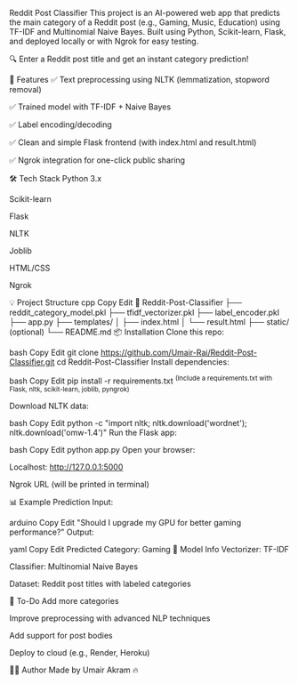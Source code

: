 Reddit Post Classifier
This project is an AI-powered web app that predicts the main category of a Reddit post (e.g., Gaming, Music, Education) using TF-IDF and Multinomial Naive Bayes. Built using Python, Scikit-learn, Flask, and deployed locally or with Ngrok for easy testing.

🔍 Enter a Reddit post title and get an instant category prediction!

📂 Features
✅ Text preprocessing using NLTK (lemmatization, stopword removal)

✅ Trained model with TF-IDF + Naive Bayes

✅ Label encoding/decoding

✅ Clean and simple Flask frontend (with index.html and result.html)

✅ Ngrok integration for one-click public sharing

🛠️ Tech Stack
Python 3.x

Scikit-learn

Flask

NLTK

Joblib

HTML/CSS

Ngrok

💡 Project Structure
cpp
Copy
Edit
📁 Reddit-Post-Classifier
├── reddit_category_model.pkl
├── tfidf_vectorizer.pkl
├── label_encoder.pkl
├── app.py
├── templates/
│   ├── index.html
│   └── result.html
├── static/ (optional)
└── README.md
📦 Installation
Clone this repo:

bash
Copy
Edit
git clone https://github.com/Umair-Rai/Reddit-Post-Classifier.git
cd Reddit-Post-Classifier
Install dependencies:

bash
Copy
Edit
pip install -r requirements.txt
<sup>(Include a requirements.txt with Flask, nltk, scikit-learn, joblib, pyngrok)</sup>

Download NLTK data:

bash
Copy
Edit
python -c "import nltk; nltk.download('wordnet'); nltk.download('omw-1.4')"
Run the Flask app:

bash
Copy
Edit
python app.py
Open your browser:

Localhost: http://127.0.0.1:5000

Ngrok URL (will be printed in terminal)

📊 Example Prediction
Input:

arduino
Copy
Edit
"Should I upgrade my GPU for better gaming performance?"
Output:

yaml
Copy
Edit
Predicted Category: Gaming
🧠 Model Info
Vectorizer: TF-IDF

Classifier: Multinomial Naive Bayes

Dataset: Reddit post titles with labeled categories

📝 To-Do
 Add more categories

 Improve preprocessing with advanced NLP techniques

 Add support for post bodies

 Deploy to cloud (e.g., Render, Heroku)

🧑‍💻 Author
Made by Umair Akram 🔥
